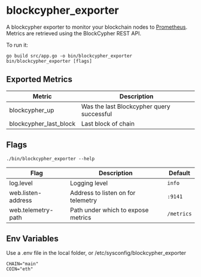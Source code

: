 # blockcypher_exporter
A blockcypher exporter to monitor your blockchain nodes to [Prometheus](https://prometheus.io).
Metrics are retrieved using the BlockCypher REST API.

To run it:

    go build src/app.go -o bin/blockcypher_exporter
    bin/blockcypher_exporter [flags]

## Exported Metrics
| Metric | Description |
| ------ | ------- |
| blockcypher_up | Was the last Blockcypher query successful |
| blockcypher_last_block | Last block of chain |

## Flags
    ./bin/blockcypher_exporter --help

| Flag | Description | Default |
| ---- | ----------- | ------- |
| log.level | Logging level | `info` |
| web.listen-address | Address to listen on for telemetry | `:9141` |
| web.telemetry-path | Path under which to expose metrics | `/metrics` |

## Env Variables

Use a .env file in the local folder, or /etc/sysconfig/blockcypher_exporter
```
CHAIN="main"
COIN="eth"
```
